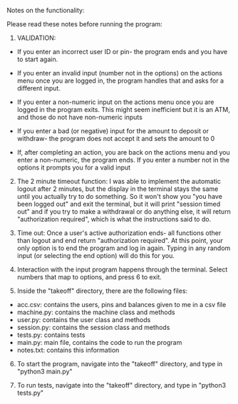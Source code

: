 Notes on the functionality:

Please read these notes before running the program:


1. VALIDATION: 
- If you enter an incorrect user ID or pin- the program ends and you have to start again.

- If you enter an invalid input (number not in the options)  on the actions menu once you are logged in, the program handles that and asks for a different input.

- If you enter a non-numeric input on the actions menu once you are logged in the program exits. This might seem inefficient but it is an ATM, and those do not have non-numeric inputs 

- If you enter a bad (or negative) input for the amount to deposit or withdraw- the program does not accept it and sets the amount to 0

- If, after completing an action, you are back on the actions menu and you enter a non-numeric, the program ends. If you enter a number not in the options it prompts you for a valid input


2. The 2 minute timeout function: I was able to implement the automatic logout after 2 minutes, but the display in the terminal stays the same until you actually try to do something. So it won't show you "you have been logged out" and exit the terminal, but it will print "session timed out" and if you try to make a withdrawal or do anything else, it will return "authorization required", which is what the instructions said to do. 

3. Time out: Once a user's active authorization ends- all functions other than logout and end return "authorization required". At this point, your only option is to end the program and log in again. Typing in any random input (or selecting the end option) will do this for you. 

4. Interaction with the input program happens through the terminal. Select numbers that map to options, and press 6 to exit.

5. Inside the "takeoff" directory, there are the following files:
- acc.csv: contains the users, pins and balances given to me in a csv file
- machine.py: contains the machine class and methods
- user.py: contains the user class and methods
- session.py: contains the session class and methods
- tests.py: contains tests
- main.py: main file, contains the code to run the program
- notes.txt: contains this information

6. To start the program, navigate into the "takeoff" directory, and type in "python3 main.py"

7. To run tests, navigate into the "takeoff" directory, and type in "python3 tests.py"


